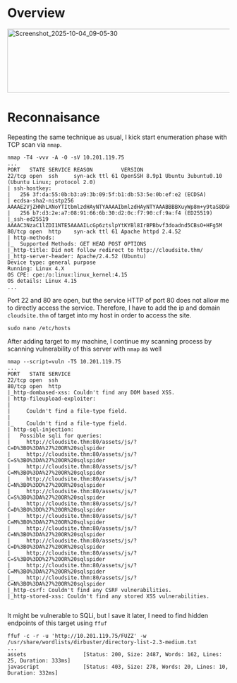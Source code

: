 # Overview
<img width="781" height="145" alt="Screenshot_2025-10-04_09-05-30" src="https://github.com/user-attachments/assets/3aba889b-e8f4-4431-bf60-1f47551ca8a0" />

# Reconnaisance
Repeating the same technique as usual, I kick start enumeration phase with TCP scan via `nmap`.
```
nmap -T4 -vvv -A -O -sV 10.201.119.75
...
PORT   STATE SERVICE REASON         VERSION
22/tcp open  ssh     syn-ack ttl 61 OpenSSH 8.9p1 Ubuntu 3ubuntu0.10 (Ubuntu Linux; protocol 2.0)
| ssh-hostkey: 
|   256 3f:da:55:0b:b3:a9:3b:09:5f:b1:db:53:5e:0b:ef:e2 (ECDSA)
| ecdsa-sha2-nistp256 AAAAE2VjZHNhLXNoYTItbmlzdHAyNTYAAAAIbmlzdHAyNTYAAABBBBXuyWp8m+y9taS8DGHe95YNOsKZ1/LCOjNlkzNjrnqGS1sZuQV7XQT9WbK/yWAgxZNtBHdnUT6uSEZPbfEUjUw=
|   256 b7:d3:2e:a7:08:91:66:6b:30:d2:0c:f7:90:cf:9a:f4 (ED25519)
|_ssh-ed25519 AAAAC3NzaC1lZDI1NTE5AAAAILcGp6ztslpYtKYBl8IrBPBbvf3doadnd5CBsO+HFg5M
80/tcp open  http    syn-ack ttl 61 Apache httpd 2.4.52
| http-methods: 
|_  Supported Methods: GET HEAD POST OPTIONS
|_http-title: Did not follow redirect to http://cloudsite.thm/
|_http-server-header: Apache/2.4.52 (Ubuntu)
Device type: general purpose
Running: Linux 4.X
OS CPE: cpe:/o:linux:linux_kernel:4.15
OS details: Linux 4.15
...
```
Port 22 and 80 are open, but the service HTTP of port 80 does not allow me to directly access the service. Therefore, I have to add the ip and domain `cloudsite.thm` of target into my host in order to access the site.
```
sudo nano /etc/hosts
```
After adding target to my machine, I continue my scanning process by scanning vulnerability of this server with `nmap` as well
```
nmap --script=vuln -T5 10.201.119.75
...
PORT   STATE SERVICE
22/tcp open  ssh
80/tcp open  http
|_http-dombased-xss: Couldn't find any DOM based XSS.
| http-fileupload-exploiter: 
|   
|     Couldn't find a file-type field.
|   
|_    Couldn't find a file-type field.
| http-sql-injection: 
|   Possible sqli for queries:
|     http://cloudsite.thm:80/assets/js/?C=D%3BO%3DA%27%20OR%20sqlspider
|     http://cloudsite.thm:80/assets/js/?C=S%3BO%3DA%27%20OR%20sqlspider
|     http://cloudsite.thm:80/assets/js/?C=M%3BO%3DA%27%20OR%20sqlspider
|     http://cloudsite.thm:80/assets/js/?C=N%3BO%3DD%27%20OR%20sqlspider
|     http://cloudsite.thm:80/assets/js/?C=S%3BO%3DA%27%20OR%20sqlspider
|     http://cloudsite.thm:80/assets/js/?C=D%3BO%3DD%27%20OR%20sqlspider
|     http://cloudsite.thm:80/assets/js/?C=M%3BO%3DA%27%20OR%20sqlspider
|     http://cloudsite.thm:80/assets/js/?C=N%3BO%3DA%27%20OR%20sqlspider
|     http://cloudsite.thm:80/assets/js/?C=D%3BO%3DA%27%20OR%20sqlspider
|     http://cloudsite.thm:80/assets/js/?C=S%3BO%3DD%27%20OR%20sqlspider
|     http://cloudsite.thm:80/assets/js/?C=M%3BO%3DA%27%20OR%20sqlspider
|_    http://cloudsite.thm:80/assets/js/?C=N%3BO%3DA%27%20OR%20sqlspider
|_http-csrf: Couldn't find any CSRF vulnerabilities.
|_http-stored-xss: Couldn't find any stored XSS vulnerabilities.


```

It might be vulnerable to SQLi, but I save it later, I need to find hidden endpoints of this target using `ffuf`
```
ffuf -c -r -u 'http://10.201.119.75/FUZZ' -w /usr/share/wordlists/dirbuster/directory-list-2.3-medium.txt
...
assets                  [Status: 200, Size: 2487, Words: 162, Lines: 25, Duration: 333ms]
javascript              [Status: 403, Size: 278, Words: 20, Lines: 10, Duration: 332ms]

```
